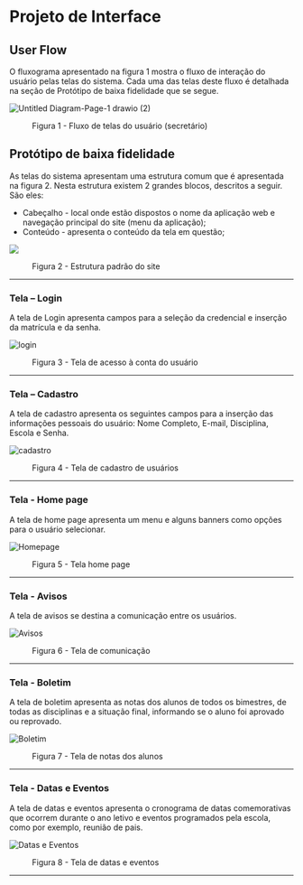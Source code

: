 
# Projeto de Interface

## User Flow

O fluxograma apresentado na figura 1 mostra o fluxo de interação do usuário pelas telas do sistema. Cada uma das telas deste fluxo é detalhada na seção de Protótipo de baixa fidelidade que se segue.

![Untitled Diagram-Page-1 drawio (2)](./img/Edusync/ImagensEdusync2.png) 



<figure> 
    <figcaption>Figura 1 - Fluxo de telas do usuário (secretário)
</figure> 


## Protótipo de baixa fidelidade

As telas do sistema apresentam uma estrutura comum que é apresentada na figura 2. Nesta estrutura existem 2 grandes blocos, descritos a seguir. São eles:
<ul>
  <li>Cabeçalho - local onde estão dispostos o nome da aplicação web e navegação principal do site (menu da aplicação);</li>
  <li>Conteúdo - apresenta o conteúdo da tela em questão;</li>
</ul> 


  ![](./img/Edusync/conteudo.jpg) 
  <figure>
    <figcaption>Figura 2 - Estrutura padrão do site
  </figure>

  <hr>

<h3><b>Tela – Login</b></h3>
<p>A tela de Login apresenta campos para a seleção da credencial e inserção da matrícula e da senha. </p>
  
  ![login](./img/Edusync/Login1.png)


<figure> 
    <figcaption>Figura 3 - Tela de acesso à conta do usuário
</figure>
<hr>

<h3><b>Tela – Cadastro</b></h3>
<p>A tela de cadastro apresenta os seguintes campos para a inserção das informações pessoais do usuário: Nome Completo, E-mail, Disciplina, Escola e Senha.</p>
  
  ![cadastro](./img/Edusync/CadastroProfessor.png)


<figure> 
    <figcaption>Figura 4 - Tela de cadastro de usuários
</figure>
<hr> 

<h3><b>Tela - Home page</b></h3>
<p>A tela de home page apresenta um menu e alguns banners como opções para o usuário selecionar. </p>
  
![Homepage](./img/Edusync/HubSecretário.png)

<figure> 
  <figcaption>Figura 5 - Tela home page
</figure> 
<hr>

<h3><b>Tela - Avisos</b></h3>
<p>A tela de avisos se destina a comunicação entre os usuários. </p>
  
![Avisos](./img/Edusync/Avisos.png)

<figure> 
  <figcaption>Figura 6 - Tela de comunicação
</figure> 
<hr>

<h3><b>Tela - Boletim</b></h3>
<p>A tela de boletim apresenta as notas dos alunos de todos os bimestres, de todas as disciplinas e a situação final, informando se o aluno foi aprovado ou reprovado. </p>
  
![Boletim](./img/Edusync/Boletim.png)

<figure> 
  <figcaption>Figura 7 - Tela de notas dos alunos
</figure> 
<hr>

<h3><b>Tela - Datas e Eventos</b></h3>
<p>A tela de datas e eventos apresenta o cronograma de datas comemorativas que ocorrem durante o ano letivo e eventos programados pela escola, como por exemplo, reunião de pais.</p>
  
![Datas e Eventos](./img/Edusync/DatasEventos.png)

<figure> 
  <figcaption>Figura 8 - Tela de datas e eventos
</figure> 
<hr>





